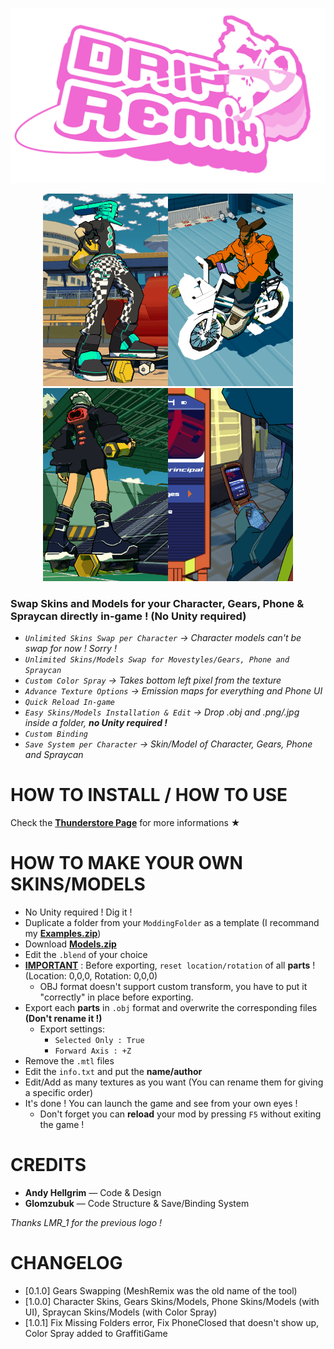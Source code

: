 <p align="center"><img src="RESOURCES/img/icon.png"></p>

<p align="center"><img src="RESOURCES/img/DripRemix0.gif" width="200"><img src="RESOURCES/img/DripRemix1.gif" width="200"><img src="RESOURCES/img/DripRemix2.gif" width="200"><img src="RESOURCES/img/DripRemix3.gif" width="200"></p>

### Swap Skins and Models for your Character, Gears, Phone & Spraycan directly in-game ! (No Unity required)

- *`Unlimited Skins Swap per Character` → Character models can't be swap for now ! Sorry !*
- *`Unlimited Skins/Models Swap for Movestyles/Gears, Phone and Spraycan`*
- *`Custom Color Spray` → Takes bottom left pixel from the texture*
- *`Advance Texture Options` → Emission maps for everything and Phone UI*
- *`Quick Reload In-game`*
- *`Easy Skins/Models Installation & Edit` → Drop .obj and .png/.jpg inside a folder, **no Unity required !***
- *`Custom Binding`*
- *`Save System per Character` → Skin/Model of Character, Gears, Phone and Spraycan*

# HOW TO INSTALL / HOW TO USE

Check the [**Thunderstore Page**](https://lethal-league-blaze.thunderstore.io/c/bomb-rush-cyberfunk/p/AndyLobjois/DripRemix/) for more informations ★

# HOW TO MAKE YOUR OWN SKINS/MODELS

- No Unity required ! Dig it !
- Duplicate a folder from your `ModdingFolder` as a template (I recommand my [**Examples.zip**](https://github.com/AndyLobjois/BRC-DripRemix/blob/main/RESOURCES/Examples.zip))
- Download [**Models.zip**](https://github.com/AndyLobjois/BRC-DripRemix/blob/main/RESOURCES/Models.zip)
- Edit the `.blend` of your choice
- <ins>**IMPORTANT**</ins> : Before exporting, `reset location/rotation` of all **parts** ! (Location: 0,0,0, Rotation: 0,0,0)
  - OBJ format doesn't support custom transform, you have to put it "correctly" in place before exporting.
- Export each **parts** in `.obj` format and overwrite the corresponding files **(Don't rename it !)**
   - Export settings:
      - `Selected Only : True`
      - `Forward Axis : +Z`
- Remove the `.mtl` files
- Edit the `info.txt` and put the **name/author**
- Edit/Add as many textures as you want (You can rename them for giving a specific order)
- It's done ! You can launch the game and see from your own eyes !
   - Don't forget you can **reload** your mod by pressing `F5` without exiting the game !

# CREDITS

- **Andy Hellgrim** — Code & Design
- **Glomzubuk** — Code Structure & Save/Binding System

*Thanks LMR_1 for the previous logo !*

# CHANGELOG
- [0.1.0] Gears Swapping (MeshRemix was the old name of the tool)
- [1.0.0] Character Skins, Gears Skins/Models, Phone Skins/Models (with UI), Spraycan Skins/Models (with Color Spray)
- [1.0.1] Fix Missing Folders error, Fix PhoneClosed that doesn't show up, Color Spray added to GraffitiGame